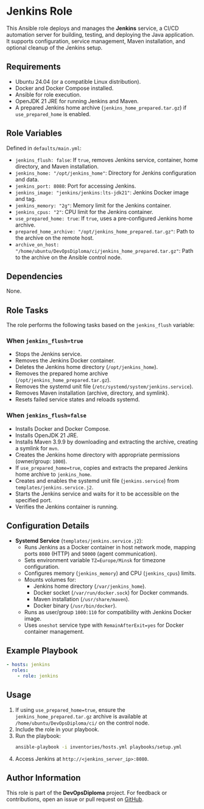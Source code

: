 # Jenkins Role

This Ansible role deploys and manages the **Jenkins** service, a CI/CD automation server for building, testing, and deploying the Java application. It supports configuration, service management, Maven installation, and optional cleanup of the Jenkins setup.

## Requirements

- Ubuntu 24.04 (or a compatible Linux distribution).
- Docker and Docker Compose installed.
- Ansible for role execution.
- OpenJDK 21 JRE for running Jenkins and Maven.
- A prepared Jenkins home archive (`jenkins_home_prepared.tar.gz`) if `use_prepared_home` is enabled.

## Role Variables

Defined in `defaults/main.yml`:

- `jenkins_flush: false`: If `true`, removes Jenkins service, container, home directory, and Maven installation.
- `jenkins_home: "/opt/jenkins_home"`: Directory for Jenkins configuration and data.
- `jenkins_port: 8080`: Port for accessing Jenkins.
- `jenkins_image: "jenkins/jenkins:lts-jdk21"`: Jenkins Docker image and tag.
- `jenkins_memory: "2g"`: Memory limit for the Jenkins container.
- `jenkins_cpus: "2"`: CPU limit for the Jenkins container.
- `use_prepared_home: true`: If `true`, uses a pre-configured Jenkins home archive.
- `prepared_home_archive: "/opt/jenkins_home_prepared.tar.gz"`: Path to the archive on the remote host.
- `archive_on_host: "/home/ubuntu/DevOpsDiploma/ci/jenkins_home_prepared.tar.gz"`: Path to the archive on the Ansible control node.

## Dependencies

None.

## Role Tasks

The role performs the following tasks based on the `jenkins_flush` variable:

### When `jenkins_flush=true`
- Stops the Jenkins service.
- Removes the Jenkins Docker container.
- Deletes the Jenkins home directory (`/opt/jenkins_home`).
- Removes the prepared home archive (`/opt/jenkins_home_prepared.tar.gz`).
- Removes the systemd unit file (`/etc/systemd/system/jenkins.service`).
- Removes Maven installation (archive, directory, and symlink).
- Resets failed service states and reloads systemd.

### When `jenkins_flush=false`
- Installs Docker and Docker Compose.
- Installs OpenJDK 21 JRE.
- Installs Maven 3.9.9 by downloading and extracting the archive, creating a symlink for `mvn`.
- Creates the Jenkins home directory with appropriate permissions (owner/group: `1000`).
- If `use_prepared_home=true`, copies and extracts the prepared Jenkins home archive to `jenkins_home`.
- Creates and enables the systemd unit file (`jenkins.service`) from `templates/jenkins.service.j2`.
- Starts the Jenkins service and waits for it to be accessible on the specified port.
- Verifies the Jenkins container is running.

## Configuration Details

- **Systemd Service** (`templates/jenkins.service.j2`):
  - Runs Jenkins as a Docker container in host network mode, mapping ports `8080` (HTTP) and `50000` (agent communication).
  - Sets environment variable `TZ=Europe/Minsk` for timezone configuration.
  - Configures memory (`jenkins_memory`) and CPU (`jenkins_cpus`) limits.
  - Mounts volumes for:
    - Jenkins home directory (`/var/jenkins_home`).
    - Docker socket (`/var/run/docker.sock`) for Docker commands.
    - Maven installation (`/usr/share/maven`).
    - Docker binary (`/usr/bin/docker`).
  - Runs as user/group `1000:110` for compatibility with Jenkins Docker image.
  - Uses `oneshot` service type with `RemainAfterExit=yes` for Docker container management.

## Example Playbook

```yaml
- hosts: jenkins
  roles:
    - role: jenkins
```

## Usage

1. If using `use_prepared_home=true`, ensure the `jenkins_home_prepared.tar.gz` archive is available at `/home/ubuntu/DevOpsDiploma/ci/` on the control node.
2. Include the role in your playbook.
3. Run the playbook:
   ```bash
   ansible-playbook -i inventories/hosts.yml playbooks/setup.yml
   ```
4. Access Jenkins at `http://<jenkins_server_ip>:8080`.

## Author Information

This role is part of the **DevOpsDiploma** project. For feedback or contributions, open an issue or pull request on [GitHub](https://github.com/mmoonly/DevOpsDiploma).
